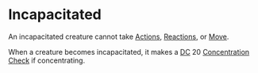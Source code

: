 # Incapacitated

An incapacitated creature cannot take [Actions](../Core%20Procedures/Action.md), [Reactions](../Combat/Reaction.md), or [Move](../Combat/Movement.md).

When a creature becomes incapacitated, it makes a [DC](../Core%20Procedures/DC.md) 20 [Concentration](../../Magic/Spells/Concentration.md) [Check](../Core%20Procedures/Check.md) if concentrating.
